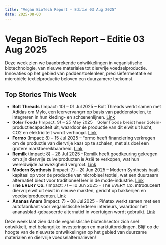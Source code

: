 ```yaml
---
title: "Vegan BioTech Report – Editie 03 Aug 2025"
date: 2025-08-03
---
```


# Vegan BioTech Report – Editie 03 Aug 2025

Deze week zien we baanbrekende ontwikkelingen in veganistische biotechnologie, van nieuwe materialen tot diervrije voedselproductie. Innovaties op het gebied van paddenstoelenleer, precisiefermentatie en microbiële textielproductie beloven een duurzamere toekomst.

## Top Stories This Week

*   **Bolt Threads** (Impact: 10) – 01 Jul 2025 – Bolt Threads werkt samen met Adidas om Mylo, een leervervanger op basis van paddenstoelen, te integreren in hun kleding- en schoenenlijnen. [Link](https://www.google.com/search?q=Bolt+Threads+Adidas+Mylo+mushroom+leather)
*   **Solar Foods** (Impact: 9) – 25 May 2025 – Solar Foods breidt haar Solein-productiecapaciteit uit, waardoor de productie van dit eiwit uit lucht, CO2 en elektriciteit wordt verhoogd. [Link](https://www.google.com/search?q=Solar+Foods+Solein+production+expansion)
*   **Formo** (Impact: 8) – 15 Jul 2025 – Formo heeft financiering verkregen om de productie van diervrije kaas op te schalen, met als doel een grotere marktbereikbaarheid. [Link](https://www.google.com/search?q=Formo+animal-free+cheese+funding)
*   **Remilk** (Impact: 8) – 28 Jul 2025 – Remilk heeft goedkeuring gekregen om zijn diervrije zuivelproducten in Azië te verkopen, wat hun wereldwijde aanwezigheid vergroot. [Link](https://www.google.com/search?q=Remilk+regulatory+approval+Asia)
*   **Modern Synthesis** (Impact: 7) – 20 Jun 2025 – Modern Synthesis haalt kapitaal op voor de productie van microbieel textiel, wat een duurzaam alternatief biedt voor traditioneel leer in de mode-industrie. [Link](https://www.google.com/search?q=Modern+Synthesis+microbial+textile+funding)
*   **The EVERY Co.** (Impact: 7) – 10 Jun 2025 – The EVERY Co. introduceert diervrij eiwit uit eiwit in nieuwe markten, gericht op bakkerijen en voedselproducenten. [Link](https://www.google.com/search?q=The+EVERY+Co+animal-free+egg+white+expansion)
*   **Ananas Anam** (Impact: 7) – 08 Jul 2025 – Piñatex werkt samen met een autofabrikant voor veganistische lederen interieurs, waardoor het ananasblad-gebaseerde alternatief in voertuigen wordt gebruikt. [Link](https://www.google.com/search?q=Piñatex+automotive+vegan+leather+interiors)

Deze week laat zien dat de veganistische biotechsector zich snel ontwikkelt, met belangrijke investeringen en marktuitbreidingen. Blijf op de hoogte van de nieuwste ontwikkelingen op het gebied van duurzame materialen en diervrije voedselalternatieven!
